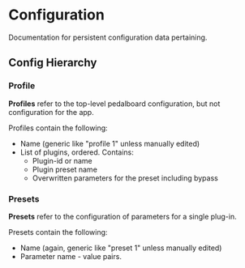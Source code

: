 # Configuration

Documentation for persistent configuration data pertaining.

## Config Hierarchy

### Profile

**Profiles** refer to the top-level pedalboard configuration, but not
configuration for the app.

Profiles contain the following:
- Name (generic like "profile 1" unless manually edited)
- List of plugins, ordered. Contains:
    - Plugin-id or name
    - Plugin preset name
    - Overwritten parameters for the preset including bypass

### Presets

**Presets** refer to the configuration of parameters for a single plug-in.

Presets contain the following:
- Name (again, generic like "preset 1" unless manually edited)
- Parameter name - value pairs.
